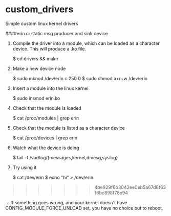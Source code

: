 custom_drivers
==============

Simple custom linux kernel drivers

####erin.c: static msg producer and sink device

1. Compile the driver into a module, which can be loaded
   as a character device.  This will produce a .ko file.

    $ cd drivers && make

2. Make a new device node

    $ sudo mknod /dev/erin c 250 0
    $ sudo chmod a+r+w /dev/erin

3. Insert a module into the linux kernel

    $ sudo insmod erin.ko

4. Check that the module is loaded

    $ cat /proc/modules | grep erin
 
5. Check that the module is listed as a character device

    $ cat /proc/devices | grep erin

6. Watch what the device is doing

    $ tail -f /var/log/{messages,kernel,dmesg,syslog}

7. Try using it

    $ cat /dev/erin
    $ echo "hi" > /dev/erin
>>>>>>> 4be929f6b3042ee0eb5a67d6f6316bc898f78e94

... If something goes wrong, and your kernel doesn't have
CONFIG_MODULE_FORCE_UNLOAD set, you have no choice but to reboot.

